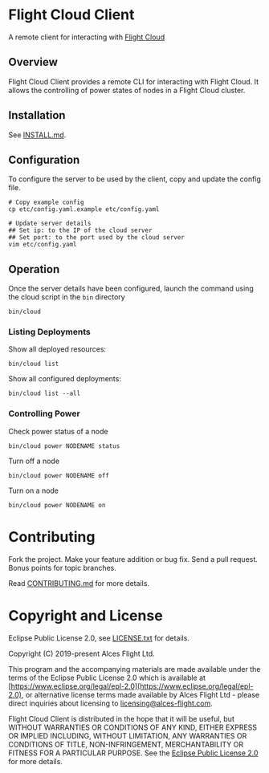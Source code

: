 # Flight Cloud Client

A remote client for interacting with [Flight Cloud](https://github.com/openflighthpc/flight-cloud)

## Overview

Flight Cloud Client provides a remote CLI for interacting with Flight Cloud. It allows the controlling of power states of nodes in a Flight Cloud cluster.

## Installation

See [INSTALL.md](INSTALL.md).

## Configuration

To configure the server to be used by the client, copy and update the config file.

```
# Copy example config
cp etc/config.yaml.example etc/config.yaml

# Update server details
## Set ip: to the IP of the cloud server
## Set port: to the port used by the cloud server
vim etc/config.yaml
```

## Operation

Once the server details have been configured, launch the command using the cloud script in the `bin` directory
```
bin/cloud 
```

### Listing Deployments

Show all deployed resources:
```
bin/cloud list
```

Show all configured deployments:
```
bin/cloud list --all
```

### Controlling Power

Check power status of a node
```
bin/cloud power NODENAME status
```

Turn off a node
```
bin/cloud power NODENAME off
```

Turn on a node
```
bin/cloud power NODENAME on
```

# Contributing

Fork the project. Make your feature addition or bug fix. Send a pull
request. Bonus points for topic branches.

Read [CONTRIBUTING.md](CONTRIBUTING.md) for more details.

# Copyright and License

Eclipse Public License 2.0, see [LICENSE.txt](LICENSE.txt) for details.

Copyright (C) 2019-present Alces Flight Ltd.

This program and the accompanying materials are made available under
the terms of the Eclipse Public License 2.0 which is available at
[https://www.eclipse.org/legal/epl-2.0](https://www.eclipse.org/legal/epl-2.0),
or alternative license terms made available by Alces Flight Ltd -
please direct inquiries about licensing to
[licensing@alces-flight.com](mailto:licensing@alces-flight.com).

Flight Cloud Client is distributed in the hope that it will be
useful, but WITHOUT WARRANTIES OR CONDITIONS OF ANY KIND, EITHER
EXPRESS OR IMPLIED INCLUDING, WITHOUT LIMITATION, ANY WARRANTIES OR
CONDITIONS OF TITLE, NON-INFRINGEMENT, MERCHANTABILITY OR FITNESS FOR
A PARTICULAR PURPOSE. See the [Eclipse Public License 2.0](https://opensource.org/licenses/EPL-2.0) for more
details.
